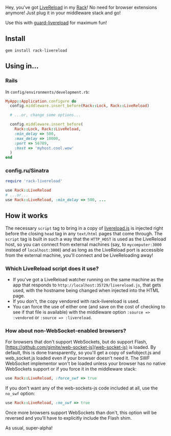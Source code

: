 Hey, you've got [LiveReload](http://www.livereload.com/) in my [Rack](http://rack.rubyforge.org/)!
No need for browser extensions anymore! Just plug it in your middleware stack and go!

Use this with [guard-livereload](http://github.com/guard/guard-livereload) for maximum fun!

## Install

`gem install rack-livereload`

## Using in...

### Rails

In `config/environments/development.rb`:

``` ruby
MyApp::Application.configure do
  config.middleware.insert_before(Rack::Lock, Rack::LiveReload)

  # ...or, change some options...

  config.middleware.insert_before(
    Rack::Lock, Rack::LiveReload,
    :min_delay => 500,
    :max_delay => 10000,
    :port => 56789,
    :host => 'myhost.cool.wow'
  )
end
```

### config.ru/Sinatra

``` ruby
require 'rack-livereload'

use Rack::LiveReload
# ...or...
use Rack::LiveReload, :min_delay => 500, ...
```

## How it works

The necessary `script` tag to bring in a copy of [livereload.js](https://github.com/livereload/livereload-js) is
injected right before the closing `head` tag in any `text/html` pages that come through. The `script` tag is built in
such a way that the `HTTP_HOST` is used as the LiveReload host, so you can connect from external machines (say, to
`mycomputer:3000` instead of `localhost:3000`) and as long as the LiveReload port is accessible from the external machine,
you'll connect and be LiveReloading away!

### Which LiveReload script does it use?

* If you've got a LiveReload watcher running on the same machine as the app that responds
  to `http://localhost:35729/livereload.js`, that gets used, with the hostname being changed when
  injected into the HTML page.
* If you don't, the copy vendored with rack-livereload is used.
* You can force the use of either one (and save on the cost of checking to see if that file
  is available) with the middleware option `:source => :vendored` or `:source => :livereload`.

### How about non-WebSocket-enabled browsers?

For browsers that don't support WebSockets, but do support Flash, [https://github.com/gimite/web-socket-js](web-socket-js)
is loaded. By default, this is done transparently, so you'll get a copy of swfobject.js and web_socket.js loaded even if
your browser doesn't need it. The SWF WebSocket implementor won't be loaded unless your browser has no native
WebSockets support or if you force it in the middleware stack:

``` ruby
use Rack::LiveReload, :force_swf => true
```

If you don't want any of the web-sockets-js code included at all, use the `no_swf` option:

``` ruby
use Rack::LiveReload, :no_swf => true
```

Once more browsers support WebSockets than don't, this option will be reversed and you'll have
to explicitly include the Flash shim.

As usual, super-alpha!

